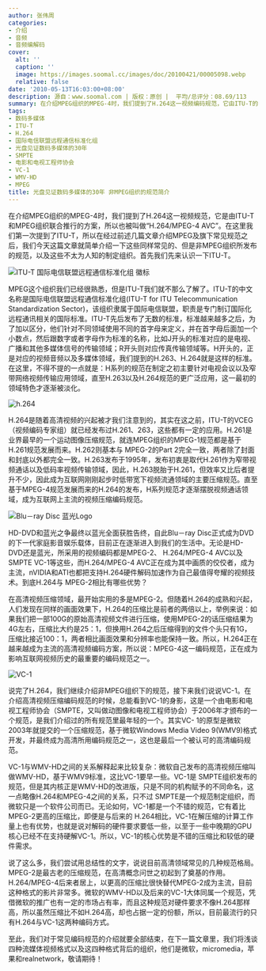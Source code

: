 ```yaml
---
author: 张伟周
categories:
- 介绍
- 音频
- 音频编解码
cover:
  alt: ''
  caption: ''
  image: https://images.soomal.cc/images/doc/20100421/00005098.webp
  relative: false
date: '2010-05-13T16:03:00+08:00'
description: 源自：www.soomal.com | 版权：原创 |  平均/总评分：08.69/113
summary: 在介绍MPEG组织的MPEG-4时，我们提到了H.264这一视频编码规范，它由ITU-T的 VCEG（视频编码专家组）发布，是一个非MPEG组织推行的视频编码方案。所以在经过前述几篇文章之后，我们今天这篇文章就简单介绍一下这些常见的，但是非MPEG组织所发布的规范，以及这些不太为人知的制定组织。首先我们先来认识一下ITU-T……
tags:
- 数码多媒体
- ITU-T
- H.264
- 国际电信联盟远程通信标准化组
- 光盘见证数码多媒体的30年
- SMPTE
- 电影和电视工程师协会
- VC-1
- WMV-HD
- MPEG
title: 光盘见证数码多媒体的30年 非MPEG组织的规范简介
---
```


在介绍MPEG组织的MPEG-4时，我们提到了H.264这一视频规范，它是由ITU-T和MPEG组织联合推行的方案，所以也被叫做“H.264/MPEG-4 AVC”。在这里我们第一次提到了ITU-T，所以在经过前述几篇文章介绍MPEG及旗下常见规范之后，我们今天这篇文章就简单介绍一下这些同样常见的、但是非MPEG组织所发布的规范，以及这些不太为人知的制定组织。首先我们先来认识一下ITU-T。



![ITU-T 国际电信联盟远程通信标准化组 徽标](https://images.soomal.cc/images/doc/20100421/00005098.webp)



MPEG这个组织我们已经很熟悉，但是ITU-T我们就不那么了解了。ITU-T的中文名称是国际电信联盟远程通信标准化组(ITU-T for ITU 
Telecommunication Standardization Sector)，该组织隶属于国际电信联盟，职责是专门制订国际化远程通讯相关的国际标准。ITU-T先后发布了无数的标准，标准越来越多之后，为了加以区分，他们针对不同领域使用不同的首字母来定义，并在首字母后面加一个小数点，然后跟数字或者字母作为标准的名称，比如J开头的标准对应的是电视、广播和其他多媒体信号的传输领域；R开头则对应传真传输领域等。H开头的，正是对应的视频音频以及多媒体领域，我们提到的H.263、H.264就是这样的标准。在这里，不得不提的一点就是：H系列的规范在制定之初主要针对电视会议以及窄带网络视频传输应用领域，直至H.263以及H.264规范的更广泛应用，这一最初的领域特色才逐渐被淡化。



![h.264](https://images.soomal.cc/images/doc/20100420/00005067.webp)



H.264是随着高清视频的兴起被才我们注意到的，其实在这之前，ITU-T的VCEG（视频编码专家组）就已经发布过H.261、263，这些都有一定的应用。H.261是业界最早的一个运动图像压缩规范，就连MPEG组织的MPEG-1规范都是基于H.261规范发展而来。H.262则基本与 
MPEG-2的Part 
2完全一致，两者除了封面和封底以外都完全一致。H.263发布于1995年，发布初衷是取代H.261作为窄带视频通话以及低码率视频传输领域，因此，H.263脱胎于H.261，但效率又比后者提升不少，因此成为互联网刚刚起步时低带宽下视频流通领域的主要压缩规范。直至基于MPEG-4规范发展而来的H.264的发布，H系列规范才逐渐摆脱视频通话领域，成为互联网上主流的视频压缩编码规范。



![Blu－ray Disc 蓝光Logo](https://images.soomal.cc/images/doc/20100426/00005145.webp)



HD-DVD和蓝光之争最终以蓝光全面获胜告终，自此Blu－ray 
Disc正式成为DVD的下一代家庭影音娱乐载体，目前正在逐渐进入到我们的生活中。无论是HD-DVD还是蓝光，所采用的视频编码都是MPEG-2、 
H.264/MPEG-4 AVC以及SMPTE VC-1等这些，而H.264/MPEG-4 
AVC正在成为其中画质的佼佼者，成为主流，nVIDIA和ATI也都把支持H.264硬件解码加速作为自己最值得夸耀的视频技术。到底H.264与 
MPEG-2相比有哪些优势？



在高清视频压缩领域，最开始实用的多是MPEG-2。但随着H.264的成熟和兴起，人们发现在同样的画面效果下，H.264的压缩比是前者的两倍以上，举例来说：如果我们把一部100G的原始高清视频文件进行压缩，使用MPEG-2的话压缩结果为4G左右，压缩比大约是25：1，但换用H.264之后压缩得到的文件个头只有1G，压缩比接近100：1，两者相比画面效果和分辨率也能保持一致。所以，H.264正在越来越成为主流的高清视频编码方案，所以说：MPEG-4这一编码规范，正在成为影响互联网视频历史的最重要的编码规范之一。



![VC-1](https://images.soomal.cc/images/doc/20100426/00005146.webp)



说完了H.264，我们继续介绍非MPEG组织下的规范，接下来我们说说VC-1。在介绍高清视频压缩编码规范的时候，总能看到VC-1的身影，这是一个由电影和电视工程师协会（SMPTE，又叫做动图像和电视工程师协会）于2006年才颁布的一个规范，是我们介绍过的所有规范里最年轻的一个。其实VC- 
1的原型是微软2003年就提交的一个压缩规范，基于微软Windows Media Video 
9(WMV9)格式开发，并最终成为高清所用编码规范之一，这也是最后一个被认可的高清编码规范。



VC-1与WMV-HD之间的关系解释起来比较复杂：微软自己发布的高清视频压缩叫做WMV-HD，基于WMV9标准，这比VC-1要早一些。VC-1是 
SMPTE组织发布的规范，但是其内核正是WMV-HD的改进版，只是不同的机构赋予的不同命名，这一点略像H.264和MPEG-4之间的关系，只不过 
SMPTE是一个规范制定组织，而微软只是一个软件公司而已。无论如何，VC-1都是一个不错的规范，它有着比MPEG-2更高的压缩比，即便是与后来的 
H.264相比，VC-1在解压缩的计算工作量上也有优势，也就是说对解码的硬件要求要低一些，以至于一些中晚期的GPU核心已经不在支持硬解VC-1。所以，VC-1的核心优势是不错的压缩比和较低的硬件需求。



说了这么多，我们尝试用总结性的文字，说说目前高清领域常见的几种规范格局。MPEG-2是最古老的压缩规范，在高清概念问世之初起到了奠基的作用。 
H.264/MPEG-4后来者居上，以更高的压缩比很快替代MPEG-2成为主流，目前这种格式的影片非常多。微软的WMV-HD以及后来的VC-1大体同属一个规范，凭借微软的推广也有一定的市场占有率，而且这种规范对硬件要求不像H.264那样高，所以虽然压缩比不如H.264高，却也占据一定的份额，所以，目前最流行的只有H.264与VC-1这两种编码方式。



至此，我们对于常见编码规范的介绍就要全部结束，在下一篇文章里，我们将浅谈四种流媒体视频格式以及这四种格式背后的组织，他们是微软，micromedia，苹果和realnetwork，敬请期待！